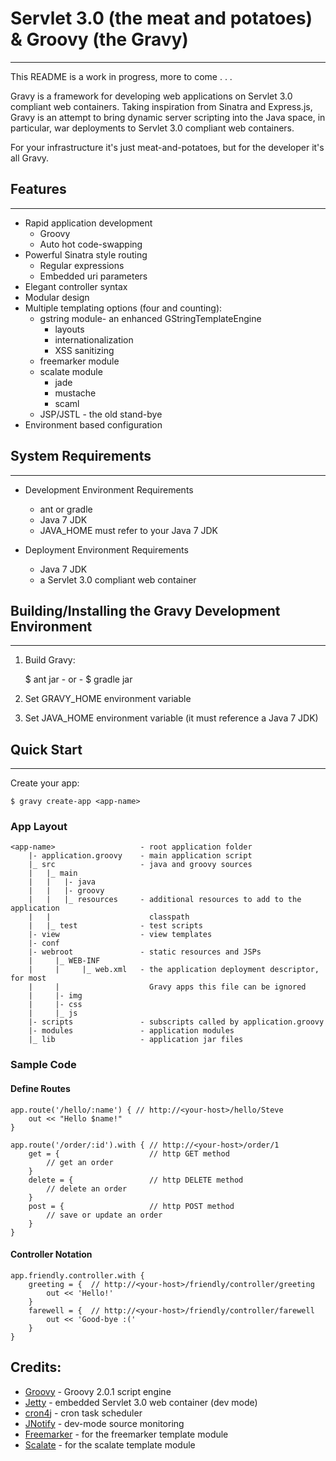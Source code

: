 
Servlet 3.0 (the meat and potatoes) & Groovy (the Gravy)
===
***

This README is a work in progress, more to come . . .

Gravy is a framework for developing web applications on Servlet 3.0 compliant web containers.  Taking inspiration from Sinatra and Express.js, Gravy is an attempt to bring dynamic server scripting into the Java space, in particular, war deployments to Servlet 3.0 compliant web containers.

For your infrastructure it's just meat-and-potatoes, but for the developer it's all Gravy.


## Features
***
* Rapid application development
	* Groovy
	* Auto hot code-swapping
* Powerful Sinatra style routing 
	* Regular expressions
	* Embedded uri parameters
* Elegant controller syntax
* Modular design
* Multiple templating options (four and counting):
	* gstring module- an enhanced GStringTemplateEngine
		* layouts
		* internationalization
		* XSS sanitizing
	* freemarker module
	* scalate module 
		* jade
		* mustache
		* scaml
	* JSP/JSTL - the old stand-bye
* Environment based configuration

## System Requirements
***
* Development Environment Requirements
	* ant or gradle
	* Java 7 JDK
	* JAVA_HOME must refer to your Java 7 JDK

* Deployment Environment Requirements
	* Java 7 JDK
	* a Servlet 3.0 compliant web container

## Building/Installing the Gravy Development Environment
***

1.	Build Gravy:

	$ ant jar - or - $ gradle jar

2. Set GRAVY_HOME environment variable

3. Set JAVA_HOME environment variable (it must reference a Java 7 JDK)

## Quick Start
***

Create your app:

	$ gravy create-app <app-name>

### App Layout

	<app-name>                   - root application folder
	    |- application.groovy    - main application script
	    |_ src                   - java and groovy sources   
	    |   |_ main
	    |   |   |- java
	    |   |   |- groovy
	    |   |   |_ resources     - additional resources to add to the application 
	    |   |                      classpath
	    |   |_ test              - test scripts
	    |- view                  - view templates
	    |- conf
	    |- webroot               - static resources and JSPs
	    |     |_ WEB-INF         
	    |     |     |_ web.xml   - the application deployment descriptor, for most
	    |     |                    Gravy apps this file can be ignored
	    |     |- img
	    |     |- css
	    |     |_ js 
	    |- scripts               - subscripts called by application.groovy              
	    |- modules               - application modules 
	    |_ lib                   - application jar files

### Sample Code

#### Define Routes

	app.route('/hello/:name') { // http://<your-host>/hello/Steve
		out << "Hello $name!"
	}

	app.route('/order/:id').with { // http://<your-host>/order/1
		get = {                    // http GET method
			// get an order
		}
		delete = {                 // http DELETE method
			// delete an order
		}
		post = {                   // http POST method
			// save or update an order
		}
	}

#### Controller Notation

	app.friendly.controller.with {
		greeting = {  // http://<your-host>/friendly/controller/greeting
			out << 'Hello!'
		}
		farewell = {  // http://<your-host>/friendly/controller/farewell
			out << 'Good-bye :('
		} 
	}

## Credits:
* [Groovy](http://groovy.codehaus.org/) - Groovy 2.0.1 script engine
* [Jetty](http://www.eclipse.org/jetty/) - embedded Servlet 3.0 web container (dev mode)
* [cron4j](http://www.sauronsoftware.it/projects/cron4j/) - cron task scheduler
* [JNotify](http://jnotify.sourceforge.net/) - dev-mode source monitoring
* [Freemarker](http://freemarker.sourceforge.net/) - for the freemarker template module
* [Scalate](http://scalate.fusesource.org/) - for the scalate template module